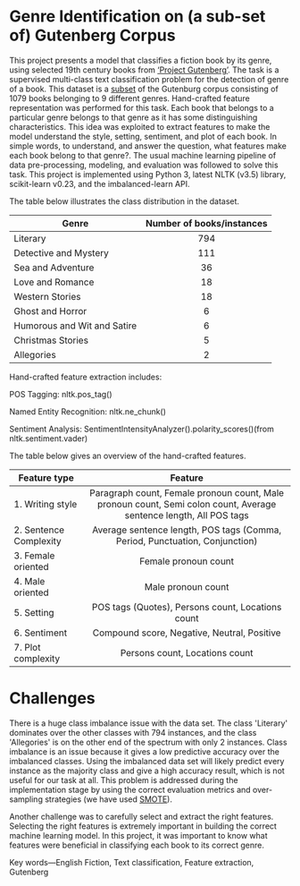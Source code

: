 # Genre Identification on (a sub-set of) Gutenberg Corpus

This project presents a model that classifies a fiction book by its genre, using selected 19th century books from [‘Project Gutenberg’](https://www.gutenberg.org/). The task is a supervised multi-class text classification problem for the detection of genre of a book. This dataset is a [subset](http://dke.ovgu.de/findke/en/Research/Data+Sets-p-1140.html) of the Gutenburg corpus consisting of 1079 books belonging to 9 different genres. Hand-crafted feature representation was performed for this task. Each book that belongs to a particular genre belongs to that genre as it has some distinguishing characteristics. This idea was exploited to extract features to make the model understand the style, setting, sentiment, and plot of each book. In simple words, to understand, and answer the question, what features make each book belong to that genre?. The usual machine learning pipeline of data pre-processing, modeling, and evaluation was followed to solve this task. This project is implemented using Python 3, latest NLTK (v3.5) library, scikit-learn v0.23, and the imbalanced-learn API.

The table below illustrates the class distribution in the dataset.

| Genre         | Number of books/instances| 
| ------------- |:-------------:     |
| Literary     | 794     | 
| Detective and Mystery      | 111          |  
| Sea and Adventure | 36          |  
| Love and Romance | 18          |
| Western Stories | 18          |
| Ghost and Horror | 6          |
| Humorous and Wit and Satire | 6          |
| Christmas Stories | 5          |
| Allegories | 2         |

Hand-crafted feature extraction includes:

POS Tagging: nltk.pos_tag()

Named Entity Recognition:  nltk.ne_chunk()

Sentiment Analysis: SentimentIntensityAnalyzer().polarity_scores()(from nltk.sentiment.vader)

The table below gives an overview of the hand-crafted features. 

| Feature type |Feature|
| ------------- |:-------------:|
| 1. Writing style |Paragraph count, Female pronoun count, Male pronoun count, Semi colon count, Average sentence length, All POS tags|
| 2. Sentence Complexity | Average sentence length, POS tags (Comma, Period, Punctuation, Conjunction)|
|3. Female oriented | Female pronoun count|
|4. Male oriented | Male pronoun count|
| 5. Setting | POS tags (Quotes), Persons count, Locations count|
| 6. Sentiment | Compound score, Negative, Neutral, Positive|
|7. Plot complexity | Persons count, Locations count|

# Challenges

There is a huge class imbalance issue with the data set. The class 'Literary' dominates over the other classes with 794 instances, and the class 'Allegories' is on the other end of the spectrum with only 2 instances. Class imbalance is an issue because it gives a low predictive accuracy over the imbalanced classes. Using the imbalanced data set will likely predict every instance as the majority class and give a high accuracy result, which is not useful for our task at all. This problem is addressed during the implementation stage by using the correct evaluation metrics and over-sampling strategies (we have used [SMOTE](https://arxiv.org/abs/1106.1813)).

Another challenge was to carefully select and extract the right features. Selecting the right features is extremely important in building the correct machine learning model. In this project, it was important to know what features were beneficial in classifying each book to its correct genre.  

Key words—English Fiction, Text classification, Feature extraction, Gutenberg
